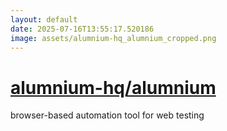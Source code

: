 ```yaml
---
layout: default
date: 2025-07-16T13:55:17.520186
image: assets/alumnium-hq_alumnium_cropped.png
---
```


# [alumnium-hq/alumnium](https://github.com/alumnium-hq/alumnium)

browser-based automation tool for web testing
